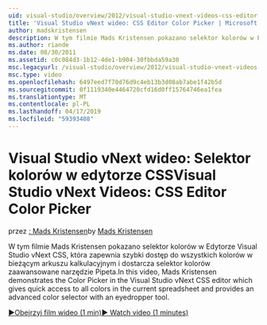 ```yaml
---
uid: visual-studio/overview/2012/visual-studio-vnext-videos-css-editor-color-picker
title: 'Visual Studio vNext wideo: CSS Editor Color Picker | Microsoft Docs'
author: madskristensen
description: W tym filmie Mads Kristensen pokazano selektor kolorów w Edytorze Visual Studio vNext CSS, co pokazuje kolorów w bieżącym arkuszu kalkulacyjnym i zapewnia...
ms.author: riande
ms.date: 08/30/2011
ms.assetid: c0c084d3-1b12-4de1-b904-30fbbda59a30
msc.legacyurl: /visual-studio/overview/2012/visual-studio-vnext-videos-css-editor-color-picker
msc.type: video
ms.openlocfilehash: 6497eed7f70d76d9c4eb13b3d08ab7abe1f42b5d
ms.sourcegitcommit: 0f1119340e4464720cfd16d0ff15764746ea1fea
ms.translationtype: MT
ms.contentlocale: pl-PL
ms.lasthandoff: 04/17/2019
ms.locfileid: "59393408"
---
```

# <a name="visual-studio-vnext-videos-css-editor-color-picker"></a><span data-ttu-id="aa7c2-103">Visual Studio vNext wideo: Selektor kolorów w edytorze CSS</span><span class="sxs-lookup"><span data-stu-id="aa7c2-103">Visual Studio vNext Videos: CSS Editor Color Picker</span></span>

<span data-ttu-id="aa7c2-104">przez [: Mads Kristensen](https://github.com/madskristensen)</span><span class="sxs-lookup"><span data-stu-id="aa7c2-104">by [Mads Kristensen](https://github.com/madskristensen)</span></span>

<span data-ttu-id="aa7c2-105">W tym filmie Mads Kristensen pokazano selektor kolorów w Edytorze Visual Studio vNext CSS, która zapewnia szybki dostęp do wszystkich kolorów w bieżącym arkuszu kalkulacyjnym i dostarcza selektor kolorów zaawansowane narzędzie Pipeta.</span><span class="sxs-lookup"><span data-stu-id="aa7c2-105">In this video, Mads Kristensen demonstrates the Color Picker in the Visual Studio vNext CSS editor which gives quick access to all colors in the current spreadsheet and provides an advanced color selector with an eyedropper tool.</span></span>

[<span data-ttu-id="aa7c2-106">&#9654;Obejrzyj film wideo (1 min)</span><span class="sxs-lookup"><span data-stu-id="aa7c2-106">&#9654; Watch video (1 minutes)</span></span>](https://channel9.msdn.com/Blogs/ASP-NET-Site-Videos/visual-studio-vnext-videos-css-editor-color-picker)
